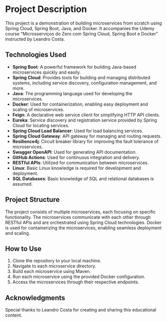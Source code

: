 # Project Description

This project is a demonstration of building microservices from scratch using Spring Cloud, Spring Boot, Java, and Docker. It accompanies the Udemy course "Microsserviços do Zero com Spring Cloud, Spring Boot e Docker" instructed by Leandro Costa.

## Technologies Used

- **Spring Boot**: A powerful framework for building Java-based microservices quickly and easily.
- **Spring Cloud**: Provides tools for building and managing distributed systems, including service discovery, configuration management, and more.
- **Java**: The programming language used for developing the microservices.
- **Docker**: Used for containerization, enabling easy deployment and scaling of microservices.
- **Feign**: A declarative web service client for simplifying HTTP API clients.
- **Eureka**: Service discovery and registration service provided by Spring Cloud for locating services.
- **Spring Cloud Load Balancer**: Used for load balancing services.
- **Spring Cloud Gateway**: API gateway for managing and routing requests.
- **Resilience4j**: Circuit breaker library for improving the fault tolerance of microservices.
- **Swagger OpenAPI**: Used for generating API documentation.
- **GitHub Actions**: Used for continuous integration and delivery.
- **RESTful APIs**: Utilized for communication between microservices.
- **Linux**: Basic Linux knowledge is required for development and deployment.
- **SQL Databases**: Basic knowledge of SQL and relational databases is assumed.

## Project Structure

The project consists of multiple microservices, each focusing on specific functionality. The microservices communicate with each other through RESTful APIs and are orchestrated using Spring Cloud technologies. Docker is used for containerizing the microservices, enabling seamless deployment and scaling.

## How to Use

1. Clone the repository to your local machine.
2. Navigate to each microservice directory.
3. Build each microservice using Maven.
4. Run each microservice using the provided Docker configuration.
5. Access the microservices through their respective endpoints.

## Acknowledgments

Special thanks to Leandro Costa for creating and sharing this educational content.
